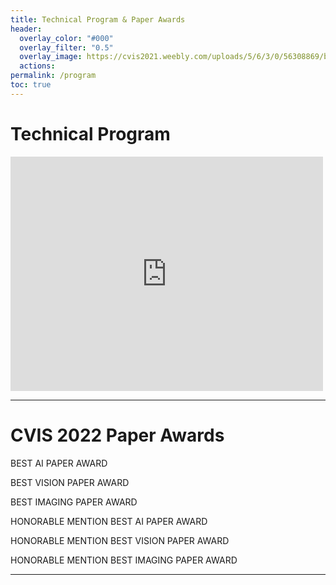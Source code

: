 ```yaml
---
title: Technical Program & Paper Awards
header:
  overlay_color: "#000"
  overlay_filter: "0.5"
  overlay_image: https://cvis2021.weebly.com/uploads/5/6/3/0/56308869/background-images/236520036.jpg
  actions:
permalink: /program
toc: true
---
```


# Technical Program


<embed src="https://drive.google.com/viewerng/
viewer?embedded=true&url=https://cvis2022.github.io/assets/Schedule-cvis2022.pdf" width="500" height="375">

---

# CVIS 2022 Paper Awards

BEST AI PAPER AWARD



BEST VISION PAPER AWARD



BEST IMAGING PAPER AWARD



HONORABLE MENTION BEST AI PAPER AWARD



HONORABLE MENTION BEST VISION PAPER AWARD



HONORABLE MENTION BEST IMAGING PAPER AWARD

----
